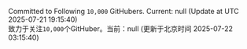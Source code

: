Committed to Following `10,000` GitHubers. Current: <!-- FOLLOWING_COUNT -->null<!-- FOLLOWING_COUNT --> (Update at UTC <!-- LAST_UPDATED -->2025-07-21 19:15:40<!-- LAST_UPDATED -->)<br>
致力于关注`10,000`个GitHuber。当前：<!-- FOLLOWING_COUNT -->null<!-- FOLLOWING_COUNT --> (更新于北京时间 <!-- LAST_UPDATED_CST -->2025-07-22 03:15:40<!-- LAST_UPDATED_CST -->)
